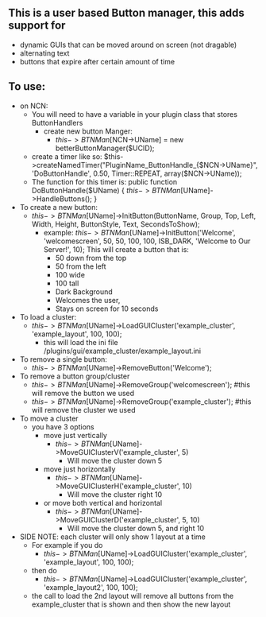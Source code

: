 ## This is a user based Button manager, this adds support for
  * dynamic GUIs that can be moved around on screen (not dragable)
  * alternating text
  * buttons that expire after certain amount of time

## To use:
* on NCN:
  * You will need to have a variable in your plugin class that stores ButtonHandlers
    * create new button Manger:
      * $this->BTNMan[$NCN->UName] = new betterButtonManager($UCID);
   * create a timer like so: 
    $this->createNamedTimer("PluginName_ButtonHandle_{$NCN->UName}", 'DoButtonHandle', 0.50, Timer::REPEAT, array($NCN->UName));
    * The function for this timer is:
        public function DoButtonHandle($UName)
        {
          $this->BTNMan[$UName]->HandleButtons();
        }
* To create a new button:
  * $this->BTNMan[$UName]->InitButton(ButtonName, Group, Top, Left, Width, Height, ButtonStyle, Text, SecondsToShow);
    * example: $this->BTNMan[$UName]->InitButton('Welcome', 'welcomescreen', 50, 50, 100, 100, ISB_DARK, 'Welcome to Our Server!', 10);
      This will create a button that is:
      * 50 down from the top
      * 50 from the left
      * 100 wide
      * 100 tall
      * Dark Background
      * Welcomes the user,
      * Stays on screen for 10 seconds
* To load a cluster:
  * $this->BTNMan[$UName]->LoadGUICluster('example_cluster', 'example_layout', 100, 100);
    * this will load the ini file /plugins/gui/example_cluster/example_layout.ini
* To remove a single button:
  * $this->BTNMan[$UName]->RemoveButton('Welcome');
* To remove a button group/cluster
  * $this->BTNMan[$UName]->RemoveGroup('welcomescreen'); #this will remove the button we used
  * $this->BTNMan[$UName]->RemoveGroup('example_cluster'); #this will remove the cluster we used
* To move a cluster
  * you have 3 options
    * move just vertically
      * $this->BTNMan[$UName]->MoveGUIClusterV('example_cluster', 5)
        * Will move the cluster down 5
    * move just horizontally
      * $this->BTNMan[$UName]->MoveGUIClusterH('example_cluster', 10)
        * Will move the cluster right 10
    * or move both vertical and horizontal
      * $this->BTNMan[$UName]->MoveGUIClusterD('example_cluster', 5, 10)
        * Will move the cluster down 5, and right 10
* SIDE NOTE: each cluster will only show 1 layout at a time
  * For example if you do
    * $this->BTNMan[$UName]->LoadGUICluster('example_cluster', 'example_layout', 100, 100);
  * then do
    * $this->BTNMan[$UName]->LoadGUICluster('example_cluster', 'example_layout2', 100, 100);
  * the call to load the 2nd layout will remove all buttons from the example_cluster that is shown
    and then show the new layout
